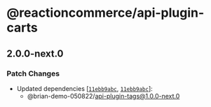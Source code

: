 # @reactioncommerce/api-plugin-carts

## 2.0.0-next.0

### Patch Changes

- Updated dependencies [[`11ebb9abc`](https://github.com/vanpho93/demo-prerelease/commit/11ebb9abc5f4fb20e8e242c41e635770c8b7ef96), [`11ebb9abc`](https://github.com/vanpho93/demo-prerelease/commit/11ebb9abc5f4fb20e8e242c41e635770c8b7ef96)]:
  - @brian-demo-050822/api-plugin-tags@1.0.0-next.0
